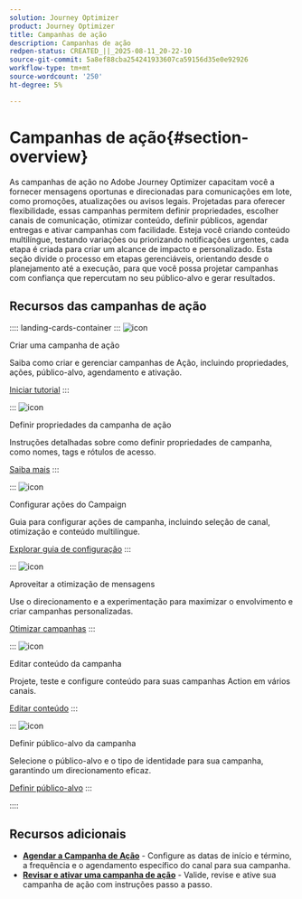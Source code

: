 ```yaml
---
solution: Journey Optimizer
product: Journey Optimizer
title: Campanhas de ação
description: Campanhas de ação
redpen-status: CREATED_||_2025-08-11_20-22-10
source-git-commit: 5a8ef88cba254241933607ca59156d35e0e92926
workflow-type: tm+mt
source-wordcount: '250'
ht-degree: 5%

---
```



# Campanhas de ação{#section-overview}

As campanhas de ação no Adobe Journey Optimizer capacitam você a fornecer mensagens oportunas e direcionadas para comunicações em lote, como promoções, atualizações ou avisos legais. Projetadas para oferecer flexibilidade, essas campanhas permitem definir propriedades, escolher canais de comunicação, otimizar conteúdo, definir públicos, agendar entregas e ativar campanhas com facilidade. Esteja você criando conteúdo multilíngue, testando variações ou priorizando notificações urgentes, cada etapa é criada para criar um alcance de impacto e personalizado. Esta seção divide o processo em etapas gerenciáveis, orientando desde o planejamento até a execução, para que você possa projetar campanhas com confiança que repercutam no seu público-alvo e gerar resultados.

## Recursos das campanhas de ação

:::: landing-cards-container
:::
![icon](https://cdn.experienceleague.adobe.com/icons/circle-play.svg)

Criar uma campanha de ação

Saiba como criar e gerenciar campanhas de Ação, incluindo propriedades, ações, público-alvo, agendamento e ativação.

[Iniciar tutorial](../using/campaigns/create-campaign.md)
:::

:::
![icon](https://cdn.experienceleague.adobe.com/icons/gear.svg)

Definir propriedades da campanha de ação

Instruções detalhadas sobre como definir propriedades de campanha, como nomes, tags e rótulos de acesso.

[Saiba mais](../using/campaigns/campaign-properties.md)
:::

:::
![icon](https://cdn.experienceleague.adobe.com/icons/list-check.svg)

Configurar ações do Campaign

Guia para configurar ações de campanha, incluindo seleção de canal, otimização e conteúdo multilíngue.

[Explorar guia de configuração](../using/campaigns/campaign-action.md)
:::

:::
![icon](https://cdn.experienceleague.adobe.com/icons/bullseye.svg)

Aproveitar a otimização de mensagens

Use o direcionamento e a experimentação para maximizar o envolvimento e criar campanhas personalizadas.

[Otimizar campanhas](../using/campaigns/campaigns-message-optimization.md)
:::

:::
![icon](https://cdn.experienceleague.adobe.com/icons/pencil-alt.svg)

Editar conteúdo da campanha

Projete, teste e configure conteúdo para suas campanhas Action em vários canais.

[Editar conteúdo](../using/campaigns/campaign-content.md)
:::

:::
![icon](https://cdn.experienceleague.adobe.com/icons/users.svg)

Definir público-alvo da campanha

Selecione o público-alvo e o tipo de identidade para sua campanha, garantindo um direcionamento eficaz.

[Definir público-alvo](../using/campaigns/campaign-audience.md)
:::

::::


## Recursos adicionais

- **[Agendar a Campanha de Ação](../using/campaigns/campaign-schedule.md)** - Configure as datas de início e término, a frequência e o agendamento específico do canal para sua campanha.
- **[Revisar e ativar uma campanha de ação](../using/campaigns/review-activate-campaign.md)** - Valide, revise e ative sua campanha de ação com instruções passo a passo.
